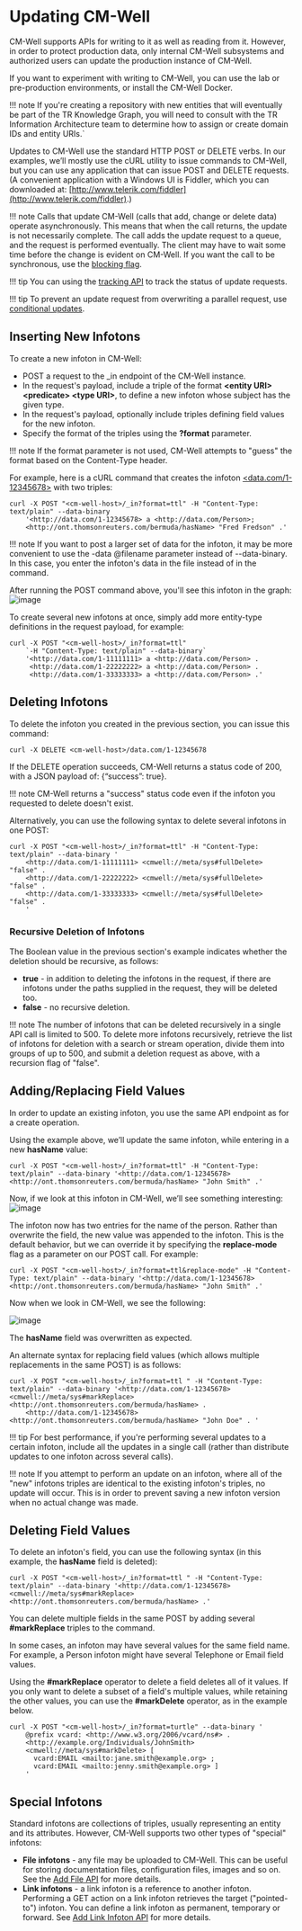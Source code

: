 # Updating CM-Well

CM-Well supports APIs for writing to it as well as reading from it. However, in order to protect production data, only internal CM-Well subsystems and authorized users can update the production instance of CM-Well.

If you want to experiment with writing to CM-Well, you can use the lab or pre-production environments, or install the CM-Well Docker.

!!! note
	If you're creating a repository with new entities that will eventually be part of the TR Knowledge Graph, you will need to consult with the TR Information Architecture team to determine how to assign or create domain IDs and entity URIs.` 

Updates to CM-Well use the standard HTTP POST or DELETE verbs. In our examples, we’ll mostly use the cURL utility to issue commands to CM-Well, but you can use any application that can issue POST and DELETE requests. (A convenient application with a Windows UI is Fiddler, which you can downloaded at: [http://www.telerik.com/fiddler](http://www.telerik.com/fiddler).)

!!! note
	Calls that update CM-Well (calls that add, change or delete data) operate asynchronously. This means that when the call returns, the update is not necessarily complete. The call adds the update request to a queue, and the request is performed eventually. The client may have to wait some time before the change is evident on CM-Well. If you want the call to be synchronous, use the [blocking flag](../APIReference/UsageTopics/API.UsingTheBlockingFlag.md).

!!! tip
	You can using the [tracking API](../APIReference/Update/API.Update.TrackUpdates.md) to track the status of update requests.

!!! tip
	To prevent an update request from overwriting a parallel request, use [conditional updates](../APIReference/UsageTopics/API.UsingConditionalUpdates.md).

<a name="hdr1"></a>
## Inserting New Infotons

To create a new infoton in CM-Well:

* POST a request to the _in endpoint of the CM-Well instance. 
* In the request's payload, include a triple of the format **\<entity URI\> \<predicate\> \<type URI\>**, to define a new infoton whose subject has the given type.
* In the request's payload, optionally include triples defining field values for the new infoton. 
* Specify the format of the triples using the **?format** parameter.

!!! note
	If the format parameter is not used, CM-Well attempts to "guess" the format based on the Content-Type header.  

For example, here is a cURL command that creates the infoton [<data.com/1-12345678>](<data.com/1-12345678>) with two triples:

```
curl -X POST "<cm-well-host>/_in?format=ttl" -H "Content-Type: text/plain" --data-binary 
    '<http://data.com/1-12345678> a <http://data.com/Person>; 
    <http://ont.thomsonreuters.com/bermuda/hasName> "Fred Fredson" .'
```

!!! note
	If you want to post a larger set of data for the infoton, it may be more convenient to use the -data @filename parameter instead of --data-binary. In this case, you enter the infoton's data in the file instead of in the command.

After running the POST command above, you'll see this infoton in the graph:
![image](../_Images/inserted-infoton.png)

To create several new infotons at once, simply add more entity-type definitions in the request payload, for example:

```
curl -X POST "<cm-well-host>/_in?format=ttl" 
    `-H "Content-Type: text/plain" --data-binary` 
    '<http://data.com/1-11111111> a <http://data.com/Person> .
     <http://data.com/1-22222222> a <http://data.com/Person> .
     <http://data.com/1-33333333> a <http://data.com/Person> .'
```

<a name="hdr2"></a>
## Deleting Infotons

To delete the infoton you created in the previous section, you can issue this command:

```
curl -X DELETE <cm-well-host>/data.com/1-12345678
```

If the DELETE operation succeeds, CM-Well returns a status code of 200, with a JSON payload of: {“success”: true}.  

!!! note
	CM-Well returns a "success" status code even if the infoton you requested to delete doesn't exist.

Alternatively, you can use the following syntax to delete several infotons in one POST:

```
curl -X POST "<cm-well-host>/_in?format=ttl" -H "Content-Type: text/plain" --data-binary '
    <http://data.com/1-11111111> <cmwell://meta/sys#fullDelete> "false" .
    <http://data.com/1-22222222> <cmwell://meta/sys#fullDelete> "false" .
    <http://data.com/1-33333333> <cmwell://meta/sys#fullDelete> "false" .
    '
```

### Recursive Deletion of Infotons
   
The Boolean value in the previous section's example indicates whether the deletion should be recursive, as follows:

* **true** - in addition to deleting the infotons in the request, if there are infotons under the paths supplied in the request, they will be deleted too.
* **false** - no recursive deletion.

!!! note
	The number of infotons that can be deleted recursively in a single API call is limited to 500. To delete more infotons recursively, retrieve the list of infotons for deletion with a search or stream operation, divide them into groups of up to 500, and submit a deletion request as above, with a recursion flag of "false".

<a name="hdr3"></a>
## Adding/Replacing Field Values

In order to update an existing infoton, you use the same API endpoint as for a create operation.  

Using the example above, we’ll update the same infoton, while entering in a new **hasName** value:

```
curl -X POST "<cm-well-host>/_in?format=ttl" -H "Content-Type: text/plain" --data-binary '<http://data.com/1-12345678> <http://ont.thomsonreuters.com/bermuda/hasName> "John Smith" .'
```

Now, if we look at this infoton in CM-Well, we’ll see something interesting:
![image](../_Images/Infoton-with-two-names.png)

The infoton now has two entries for the name of the person.  Rather than overwrite the field, the new value was appended to the infoton. This is the default behavior, but we can override it by specifying the **replace-mode** flag as a parameter on our POST call. For example:

```
curl -X POST "<cm-well-host>/_in?format=ttl&replace-mode" -H "Content-Type: text/plain" --data-binary '<http://data.com/1-12345678> <http://ont.thomsonreuters.com/bermuda/hasName> "John Smith" .'
```

Now when we look in CM-Well, we see the following:

![image](../_Images/Infoton-with-one-name.png)
 
The **hasName** field was overwritten as expected.

An alternate syntax for replacing field values (which allows multiple replacements in the same POST) is as follows:

```
curl -X POST "<cm-well-host>/_in?format=ttl " -H "Content-Type: text/plain" --data-binary '<http://data.com/1-12345678> <cmwell://meta/sys#markReplace> <http://ont.thomsonreuters.com/bermuda/hasName> . 
	<http://data.com/1-12345678> <http://ont.thomsonreuters.com/bermuda/hasName> "John Doe" . '
```

!!! tip
	For best performance, if you're performing several updates to a certain infoton, include all the updates in a single call (rather than distribute updates to one infoton across several calls).

!!! note 
	If you attempt to perform an update on an infoton, where all of the "new" infotons triples are identical to the existing infoton's triples, no update will occur. This is in order to prevent saving a new infoton version when no actual change was made.

<a name="hdr4"></a>
## Deleting Field Values

To delete an infoton's field, you can use the following syntax (in this example, the **hasName** field is deleted):

```
curl -X POST "<cm-well-host>/_in?format=ttl " -H "Content-Type: text/plain" --data-binary '<http://data.com/1-12345678> <cmwell://meta/sys#markReplace> <http://ont.thomsonreuters.com/bermuda/hasName> .'
```

You can delete multiple fields in the same POST by adding several **#markReplace** triples to the command.

In some cases, an infoton may have several values for the same field name. For example, a Person infoton might have several Telephone or Email field values.

Using the **#markReplace** operator to delete a field deletes all of it values. If you only want to delete a subset of a field's multiple values, while retaining the other values, you can use the **#markDelete** operator, as in the example below.

```
curl -X POST "<cm-well-host>/_in?format=turtle" --data-binary '
    @prefix vcard: <http://www.w3.org/2006/vcard/ns#> .
    <http://example.org/Individuals/JohnSmith>
    <cmwell://meta/sys#markDelete> [
      vcard:EMAIL <mailto:jane.smith@example.org> ;
      vcard:EMAIL <mailto:jenny.smith@example.org> ]
    '
```

<a name="hdr5"></a>
## Special Infotons

Standard infotons are collections of triples, usually representing an entity and its attributes. However, CM-Well supports two other types of "special" infotons:

* **File infotons** - any file may be uploaded to CM-Well. This can be useful for storing documentation files, configuration files, images and so on. See the [Add File API](../APIReference/Update/API.Update.AddFileInfoton.md) for more details. 
* **Link infotons** - a link infoton is a reference to another infoton. Performing a GET action on a link infoton retrieves the target ("pointed-to") infoton. You can define a link infoton as permanent, temporary or forward. See [Add Link Infoton API](../APIReference/Update/API.Update.AddLinkInfoton.md) for more details. 
          